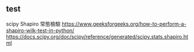 
## test

scipy Shapiro 常態檢驗
<https://www.geeksforgeeks.org/how-to-perform-a-shapiro-wilk-test-in-python/>
<https://docs.scipy.org/doc/scipy/reference/generated/scipy.stats.shapiro.html>
